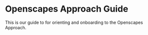 # Openscapes Approach Guide

This is our guide to for orienting and onboarding to the Openscapes Approach.
